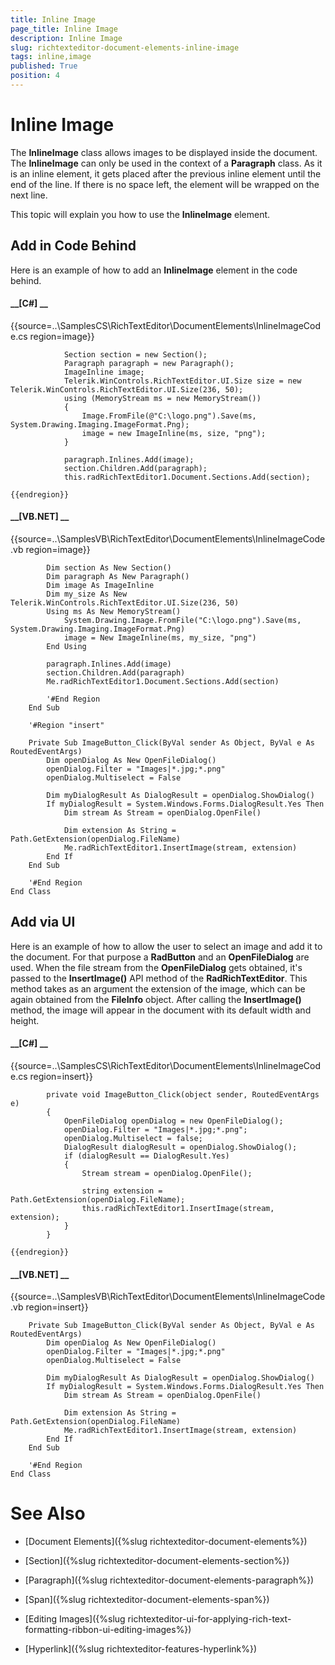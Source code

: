 ```yaml
---
title: Inline Image
page_title: Inline Image
description: Inline Image
slug: richtexteditor-document-elements-inline-image
tags: inline,image
published: True
position: 4
---
```


# Inline Image



The __InlineImage__ class allows images to be displayed inside the document. The __InlineImage__ can only be used 
        in the context of a __Paragraph__ class. As it is an inline element, it gets placed after the previous inline element until the end of 
        the line. If there is no space left, the element will be wrapped on the next line.
      

This topic will explain you how to use the __InlineImage__ element.
      

## Add in Code Behind

Here is an example of how to add an __InlineImage__ element in the code behind.
        

#### __[C#] __

{{source=..\SamplesCS\RichTextEditor\DocumentElements\InlineImageCode.cs region=image}}
	            
	            Section section = new Section();
	            Paragraph paragraph = new Paragraph();
	            ImageInline image;
	            Telerik.WinControls.RichTextEditor.UI.Size size = new Telerik.WinControls.RichTextEditor.UI.Size(236, 50);
	            using (MemoryStream ms = new MemoryStream())
	            {
	                Image.FromFile(@"C:\logo.png").Save(ms, System.Drawing.Imaging.ImageFormat.Png);
	                image = new ImageInline(ms, size, "png");
	            }
	            
	            paragraph.Inlines.Add(image);
	            section.Children.Add(paragraph);
	            this.radRichTextEditor1.Document.Sections.Add(section);
	            
	{{endregion}}



#### __[VB.NET] __

{{source=..\SamplesVB\RichTextEditor\DocumentElements\InlineImageCode.vb region=image}}
	
	        Dim section As New Section()
	        Dim paragraph As New Paragraph()
	        Dim image As ImageInline     
	        Dim my_size As New Telerik.WinControls.RichTextEditor.UI.Size(236, 50)
	        Using ms As New MemoryStream()
	            System.Drawing.Image.FromFile("C:\logo.png").Save(ms, System.Drawing.Imaging.ImageFormat.Png)
	            image = New ImageInline(ms, my_size, "png")
	        End Using
	
	        paragraph.Inlines.Add(image)
	        section.Children.Add(paragraph)
	        Me.radRichTextEditor1.Document.Sections.Add(section)
	
	        '#End Region
	    End Sub
	
	    '#Region "insert"
	
	    Private Sub ImageButton_Click(ByVal sender As Object, ByVal e As RoutedEventArgs)
	        Dim openDialog As New OpenFileDialog()
	        openDialog.Filter = "Images|*.jpg;*.png"
	        openDialog.Multiselect = False
	
	        Dim myDialogResult As DialogResult = openDialog.ShowDialog()
	        If myDialogResult = System.Windows.Forms.DialogResult.Yes Then
	            Dim stream As Stream = openDialog.OpenFile()
	
	            Dim extension As String = Path.GetExtension(openDialog.FileName)
	            Me.radRichTextEditor1.InsertImage(stream, extension)
	        End If
	    End Sub
	
	    '#End Region
	End Class



## Add via UI

Here is an example of how to allow the user to select an image and add it to the document. For that purpose a __RadButton__ 
          and an __OpenFileDialog__ are used. When the file stream from the __OpenFileDialog__ gets obtained, it's 
          passed to the __InsertImage()__ API method of the __RadRichTextEditor__. This method takes as an argument the 
          extension of the image, which can be again obtained from the __FileInfo__ object. After calling the __InsertImage()__ 
          method, the image will appear in the document with its default width and height.
        

#### __[C#] __

{{source=..\SamplesCS\RichTextEditor\DocumentElements\InlineImageCode.cs region=insert}}
	        
	        private void ImageButton_Click(object sender, RoutedEventArgs e)
	        {
	            OpenFileDialog openDialog = new OpenFileDialog();
	            openDialog.Filter = "Images|*.jpg;*.png";
	            openDialog.Multiselect = false;
	            DialogResult dialogResult = openDialog.ShowDialog();
	            if (dialogResult == DialogResult.Yes)
	            {
	                Stream stream = openDialog.OpenFile();
	                
	                string extension = Path.GetExtension(openDialog.FileName);
	                this.radRichTextEditor1.InsertImage(stream, extension);
	            }
	        }
	    
	{{endregion}}



#### __[VB.NET] __

{{source=..\SamplesVB\RichTextEditor\DocumentElements\InlineImageCode.vb region=insert}}
	
	    Private Sub ImageButton_Click(ByVal sender As Object, ByVal e As RoutedEventArgs)
	        Dim openDialog As New OpenFileDialog()
	        openDialog.Filter = "Images|*.jpg;*.png"
	        openDialog.Multiselect = False
	
	        Dim myDialogResult As DialogResult = openDialog.ShowDialog()
	        If myDialogResult = System.Windows.Forms.DialogResult.Yes Then
	            Dim stream As Stream = openDialog.OpenFile()
	
	            Dim extension As String = Path.GetExtension(openDialog.FileName)
	            Me.radRichTextEditor1.InsertImage(stream, extension)
	        End If
	    End Sub
	
	    '#End Region
	End Class



# See Also

 * [Document Elements]({%slug richtexteditor-document-elements%})

 * [Section]({%slug richtexteditor-document-elements-section%})

 * [Paragraph]({%slug richtexteditor-document-elements-paragraph%})

 * [Span]({%slug richtexteditor-document-elements-span%})

 * [Editing Images]({%slug richtexteditor-ui-for-applying-rich-text-formatting-ribbon-ui-editing-images%})

 * [Hyperlink]({%slug richtexteditor-features-hyperlink%})
